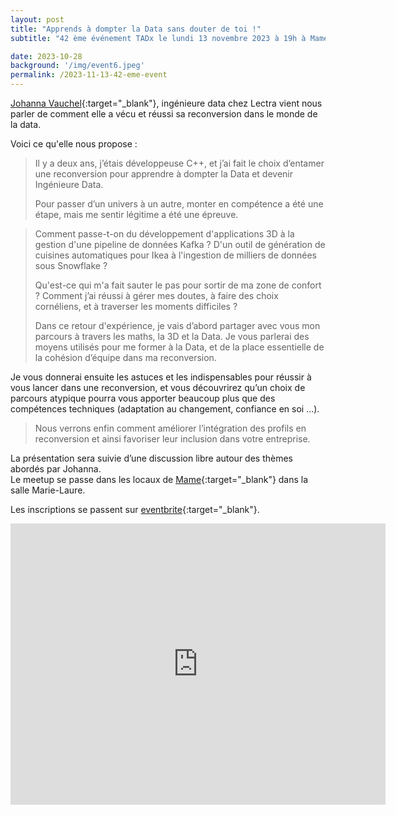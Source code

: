 ```yaml
---
layout: post
title: "Apprends à dompter la Data sans douter de toi !"
subtitle: "42 ème événement TADx le lundi 13 novembre 2023 à 19h à Mame (Tours, 37)"

date: 2023-10-28
background: '/img/event6.jpeg'
permalink: /2023-11-13-42-eme-event
---
```

[Johanna Vauchel](https://www.linkedin.com/in/johanna-vauchel-05576a78){:target="_blank"}, ingénieure data chez Lectra vient nous parler de comment elle a vécu et réussi sa reconversion dans le monde de la data.

Voici ce qu'elle nous propose : 

>Il y a deux ans, j’étais développeuse C++, et j’ai fait le choix d’entamer une reconversion pour apprendre à dompter la Data et devenir Ingénieure Data.
>
>Pour passer d’un univers à un autre, monter en compétence a été une étape, mais me sentir légitime a été une épreuve.

>Comment passe-t-on du développement d'applications 3D à la gestion d'une pipeline de données Kafka ? D'un outil de génération de cuisines automatiques pour Ikea à l'ingestion de milliers de données sous Snowflake ?
>
>Qu'est-ce qui m'a fait sauter le pas pour sortir de ma zone de confort ? Comment j’ai réussi à gérer mes doutes, à faire des choix cornéliens, et à traverser les moments difficiles ?
>
>Dans ce retour d'expérience, je vais d’abord partager avec vous mon parcours à travers les maths, la 3D et la Data. Je vous parlerai des moyens utilisés pour me former à la Data, et de la place essentielle de la cohésion d’équipe dans ma reconversion.
>
Je vous donnerai ensuite les astuces et les indispensables pour réussir à vous lancer dans une reconversion, et vous découvrirez qu’un choix de parcours atypique pourra vous apporter beaucoup plus que des compétences techniques (adaptation au changement, confiance en soi ...).
>
>Nous verrons enfin comment améliorer l’intégration des profils en reconversion et ainsi favoriser leur inclusion dans votre entreprise.

La présentation sera suivie d’une discussion libre autour des thèmes abordés par Johanna.  
Le meetup se passe dans les locaux de [Mame](https://mame-tours.com/){:target="_blank"} dans la salle Marie-Laure.

Les inscriptions se passent sur [eventbrite](https://www.eventbrite.fr/e/747686449297){:target="_blank"}.

<iframe src="https://www.google.com/maps/embed?pb=!1m14!1m8!1m3!1d5401.937664338934!2d0.668619!3d47.393041!3m2!1i1024!2i768!4f13.1!3m3!1m2!1s0x0%3A0xf59dd58d55f79b77!2sMAME!5e0!3m2!1sfr!2sfr!4v1572774528763!5m2!1sfr!2sfr" width="600" height="450" frameborder="0" style="border:0;" allowfullscreen=""></iframe>
